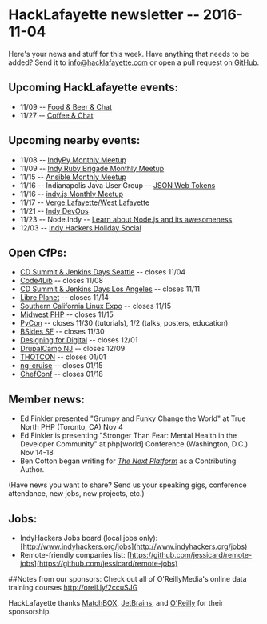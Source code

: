 # HackLafayette newsletter -- 2016-11-04

Here's your news and stuff for this week. Have anything that needs to be added? Send it to info@hacklafayette.com or open a pull request on [GitHub](https://github.com/hacklafayette/newsletter).

## Upcoming HackLafayette events:

* 11/09 -- [Food & Beer & Chat](https://www.meetup.com/hacklafayette/events/qjsqplyvpbmb/)
* 11/27 -- [Coffee & Chat](https://www.meetup.com/hacklafayette/events/pcmxklyvpbkc/)

## Upcoming nearby events:

* 11/08 -- [IndyPy Monthly Meetup](https://www.meetup.com/indypy/events/228228293/)
* 11/09 -- [Indy Ruby Brigade Monthly Meetup](https://www.meetup.com/indyrb/events/234999290/)
* 11/15 -- [Ansible Monthly Meetup](https://www.meetup.com/Ansible-Indianapolis/events/235016216/)
* 11/16 -- Indianapolis Java User Group -- [JSON Web Tokens](https://www.meetup.com/Indianapolis-Java-User-Group/events/233401538/)
* 11/16 -- [indy.js Monthly Meetup](https://www.meetup.com/indyjs/events/233035461/)
* 11/17 -- [Verge Lafayette/West Lafayette](https://www.meetup.com/vergelafayette/events/235020496/)
* 11/21 -- [Indy DevOps](https://www.meetup.com/IndyDevOps/events/228227571/)
* 11/23 -- Node.Indy -- [Learn about Node.js and its awesomeness](https://www.meetup.com/Node-indy/events/234668931/)
* 12/03 -- [Indy Hackers Holiday Social](http://www.indyhackers.org/holiday-social-2016/)

## Open CfPs:
* [CD Summit & Jenkins Days Seattle](https://www.papercall.io/cd-summit-seattle-16) -- closes 11/04
* [Code4Lib](https://docs.google.com/forms/d/e/1FAIpQLSfO29jPWzxt_eAJpZGegcfqRdkiSGRq9131E1rHylDkQZi9cg/viewform) -- closes 11/08
* [CD Summit & Jenkins Days Los Angeles](https://www.papercall.io/cd-summit-socal-16) -- closes 11/11
* [Libre Planet](https://my.fsf.org/lp-call-for-sessions) -- closes 11/14
* [Southern California Linux Expo](https://www.socallinuxexpo.org/scale/15x/cfp) -- closes 11/15
* [Midwest PHP](https://cfp.midwestphp.org/) -- closes 11/15
* [PyCon](https://us.pycon.org/2017/speaking/) -- closes 11/30 (tutorials), 1/2 (talks, posters, education)
* [BSides SF](https://bsidessf.com/cfp.html) -- closes 11/30
* [Designing for Digital](http://designingfordigital.com/speaking-opportunities/) -- closes 12/01
* [DrupalCamp NJ](https://www.drupalcampnj.org/program/sessions/propose) -- closes 12/09
* [THOTCON](http://www.thotcon.org/cfp.html) -- closes 01/01
* [ng-cruise](https://ngcruise.com/#/) -- closes 01/15
* [ChefConf](https://chefconf.chef.io/call-for-presentations/) -- closes 01/18

## Member news:
* Ed Finkler presented "Grumpy and Funky Change the World" at True North PHP (Toronto, CA) Nov 4
* Ed Finkler is presenting "Stronger Than Fear: Mental Health in the Developer Community" at php[world] Conference (Washington, D.C.) Nov 14-18
* Ben Cotton began writing for *[The Next Platform](https://www.nextplatform.com)* as a Contributing Author.

(Have news you want to share? Send us your speaking gigs, conference attendance, new jobs, new projects, etc.)

## Jobs:
* IndyHackers Jobs board (local jobs only): [http://www.indyhackers.org/jobs](http://www.indyhackers.org/jobs)
* Remote-friendly companies list: [https://github.com/jessicard/remote-jobs](https://github.com/jessicard/remote-jobs)

##Notes from our sponsors:
Check out all of O'ReillyMedia's online data training courses http://oreil.ly/2ccuSJG

HackLafayette thanks [MatchBOX](http://matchboxstudio.org/), [JetBrains](https://www.jetbrains.com/), and [O'Reilly](http://www.oreilly.com/) for their sponsorship.
